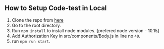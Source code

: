 ## How to Setup Code-test in Local
1. Clone the  repo from [here](https://github.com/Bhabaranjan19966/Code-test)
3. Go to the root directory.
4. Run `npm install` to install node modules. [prefered node version - 10.15]
5. Add Authorization Key in  src/components/Body.js in line no `40`.
6. run `npm run start`.